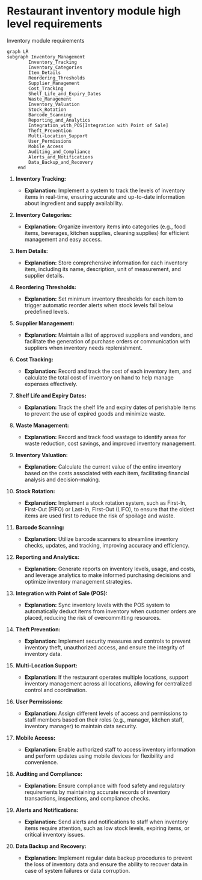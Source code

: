 # Restaurant inventory module high level requirements
Inventory module requirements
```mermaid
graph LR
subgraph Inventory_Management
        Inventory_Tracking
        Inventory_Categories
        Item_Details
        Reordering_Thresholds
        Supplier_Management
        Cost_Tracking
        Shelf_Life_and_Expiry_Dates
        Waste_Management
        Inventory_Valuation
        Stock_Rotation
        Barcode_Scanning
        Reporting_and_Analytics
        Integration_with_POS[Integration with Point of Sale]
        Theft_Prevention
        Multi-Location_Support
        User_Permissions
        Mobile_Access
        Auditing_and_Compliance
        Alerts_and_Notifications
        Data_Backup_and_Recovery
    end

```
1. **Inventory Tracking:**
   - **Explanation:** Implement a system to track the levels of inventory items in real-time, ensuring accurate and up-to-date information about ingredient and supply availability.

2. **Inventory Categories:**
   - **Explanation:** Organize inventory items into categories (e.g., food items, beverages, kitchen supplies, cleaning supplies) for efficient management and easy access.

3. **Item Details:**
   - **Explanation:** Store comprehensive information for each inventory item, including its name, description, unit of measurement, and supplier details.

4. **Reordering Thresholds:**
   - **Explanation:** Set minimum inventory thresholds for each item to trigger automatic reorder alerts when stock levels fall below predefined levels.

5. **Supplier Management:**
   - **Explanation:** Maintain a list of approved suppliers and vendors, and facilitate the generation of purchase orders or communication with suppliers when inventory needs replenishment.

6. **Cost Tracking:**
   - **Explanation:** Record and track the cost of each inventory item, and calculate the total cost of inventory on hand to help manage expenses effectively.

7. **Shelf Life and Expiry Dates:**
   - **Explanation:** Track the shelf life and expiry dates of perishable items to prevent the use of expired goods and minimize waste.

8. **Waste Management:**
   - **Explanation:** Record and track food wastage to identify areas for waste reduction, cost savings, and improved inventory management.

9. **Inventory Valuation:**
   - **Explanation:** Calculate the current value of the entire inventory based on the costs associated with each item, facilitating financial analysis and decision-making.

10. **Stock Rotation:**
    - **Explanation:** Implement a stock rotation system, such as First-In, First-Out (FIFO) or Last-In, First-Out (LIFO), to ensure that the oldest items are used first to reduce the risk of spoilage and waste.

11. **Barcode Scanning:**
    - **Explanation:** Utilize barcode scanners to streamline inventory checks, updates, and tracking, improving accuracy and efficiency.

12. **Reporting and Analytics:**
    - **Explanation:** Generate reports on inventory levels, usage, and costs, and leverage analytics to make informed purchasing decisions and optimize inventory management strategies.

13. **Integration with Point of Sale (POS):**
    - **Explanation:** Sync inventory levels with the POS system to automatically deduct items from inventory when customer orders are placed, reducing the risk of overcommitting resources.

14. **Theft Prevention:**
    - **Explanation:** Implement security measures and controls to prevent inventory theft, unauthorized access, and ensure the integrity of inventory data.

15. **Multi-Location Support:**
    - **Explanation:** If the restaurant operates multiple locations, support inventory management across all locations, allowing for centralized control and coordination.

16. **User Permissions:**
    - **Explanation:** Assign different levels of access and permissions to staff members based on their roles (e.g., manager, kitchen staff, inventory manager) to maintain data security.

17. **Mobile Access:**
    - **Explanation:** Enable authorized staff to access inventory information and perform updates using mobile devices for flexibility and convenience.

18. **Auditing and Compliance:**
    - **Explanation:** Ensure compliance with food safety and regulatory requirements by maintaining accurate records of inventory transactions, inspections, and compliance checks.

19. **Alerts and Notifications:**
    - **Explanation:** Send alerts and notifications to staff when inventory items require attention, such as low stock levels, expiring items, or critical inventory issues.

20. **Data Backup and Recovery:**
    - **Explanation:** Implement regular data backup procedures to prevent the loss of inventory data and ensure the ability to recover data in case of system failures or data corruption.
